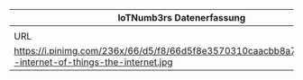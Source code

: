 |IoTNumb3rs Datenerfassung|||||||||||
| ---- | ---- | ---- | ---- | ---- | ---- | ---- | ---- | ---- | ---- | ---- |
||||||||||||
|URL|home_url|filename|device_class|device_count|market_class|market_volume|prognosis_year|publication_year|authorship_class|Dropbox folder|
|https://i.pinimg.com/236x/66/d5/f8/66d5f8e3570310caacbb8a7482f31ef3--internet-of-things-the-internet.jpg|https://www.pinterest.de/marjanovicnenad/big-data-cloud-nsit-iot/?lp=true|file6_66d5f8e3570310caacbb8a7482f31ef3--internet-of-things-the-internet.jpg||||||||Pattoho/20190101-2100|
